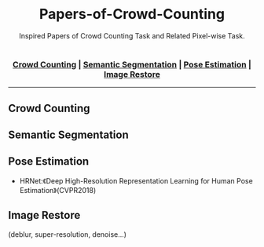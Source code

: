 <br>
<h1 align="center">Papers-of-Crowd-Counting</h1>

<div align="center">
  Inspired Papers of Crowd Counting Task and Related Pixel-wise Task. 
</div>

<br/>

<div align="center">

 ### [Crowd Counting](#Crowd-Counting) | [Semantic Segmentation](#Semantic-Segmentation) | [Pose Estimation](#Pose-Estimation) | [Image Restore](#Image-Restore)
</div>

---
## Crowd Counting

## Semantic Segmentation

## Pose Estimation
   - HRNet:《Deep High-Resolution Representation Learning for Human Pose Estimation》(CVPR2018)
   
## Image Restore

(deblur, super-resolution, denoise...)



